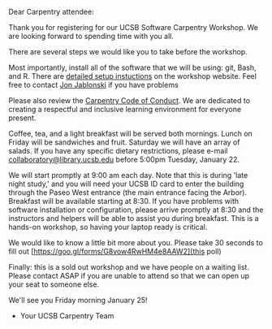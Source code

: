 Dear Carpentry attendee:

Thank you for registering for our UCSB Software Carpentry Workshop.  We are 
looking forward to spending time with you all.

There are several steps we would like you to take before the workshop. 

Most importantly, install all of the software that we will be using: git, Bash, and R.  There are
[detailed setup instuctions](https://ucsbcarpentry.github.io/2019-01-25-UCSBLibrary/index.html#setup) 
on the workshop website.  Feel free to contact [Jon Jablonski](mailto:jonjab@ucsb.edu) if you have problems 

Please also review the [Carpentry Code of Conduct](https://docs.carpentries.org/topic_folders/policies/code-of-conduct.html).  We are dedicated to creating a respectful and inclusive learning environment for everyone present.  
  
Coffee, tea, and a light breakfast will be served both mornings.  Lunch on 
Friday will be sandwiches and fruit.  Saturday we will have an array 
of salads.  If you have any specific dietary restrictions, please e-mail 
[collaboratory@library.ucsb.edu](mailto:collaboratory@library.ucsb.edu) before 5:00pm Tuesday, January 22.

We will start promptly at 9:00 am each day.  Note that this is during 'late night study,' 
and you will need your UCSB ID card to enter the building through the Paseo West entrance (the main entrance facing the Arbor).  Breakfast will be available starting at 8:30.
If you have problems with software installation or configuration, please arrive promptly at
8:30 and the instructors and helpers will be able to assist you during breakfast.  This is
a hands-on workshop, so having your laptop ready is critical.

We would like to know a little bit more about you.  Please take 30 seconds to fill out  [https://goo.gl/forms/G8vow4RwHM4e8AAW2](this poll)


Finally: this is a sold out workshop and we have people on a waiting list.  Please contact ASAP if you
are unable to attend so that we can open up your seat to someone else.

We'll see you Friday morning January 25!

- Your UCSB Carpentry Team
